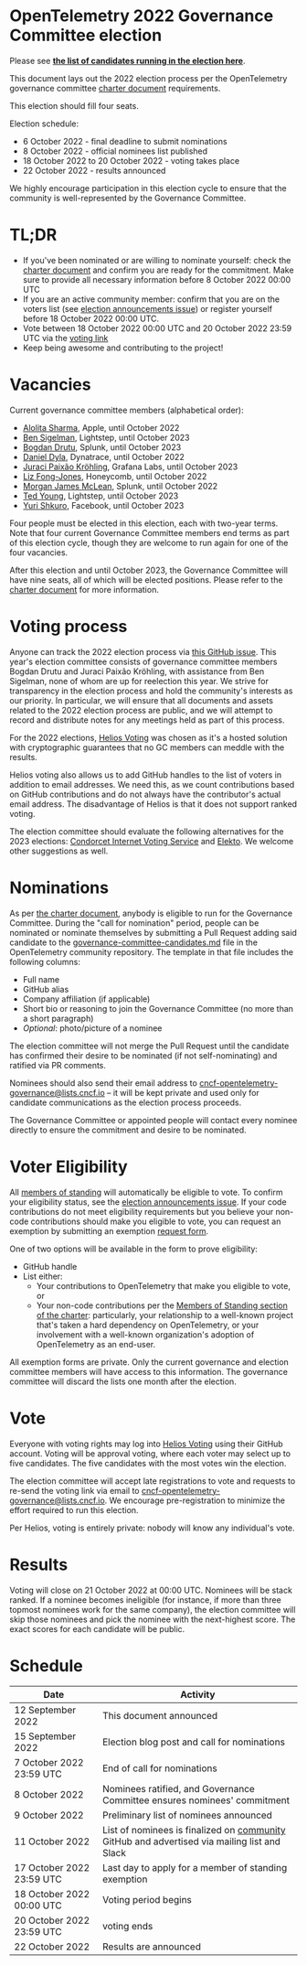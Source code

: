 # OpenTelemetry 2022 Governance Committee election

Please see **[the list of candidates running in the election here](./governance-committee-candidates.md)**.

This document lays out the 2022 election process per the OpenTelemetry governance committee [charter document](../../governance-charter.md#elections) requirements.

This election should fill four seats.

Election schedule:

* 6 October 2022 - final deadline to submit nominations
* 8 October 2022 - official nominees list published
* 18 October 2022 to 20 October 2022 - voting takes place
* 22 October 2022 - results announced

We highly encourage participation in this election cycle to ensure that the community is well-represented by the Governance Committee.

# TL;DR

* If you've been nominated or are willing to nominate yourself: check the [charter document](https://github.com/open-telemetry/community/blob/main/governance-charter.md) and confirm you are ready for the commitment. Make sure to provide all necessary information before 8 October 2022 00:00 UTC
* If you are an active community member: confirm that you are on the voters list (see [election announcements issue](https://github.com/open-telemetry/community/issues/1173)) or register yourself before 18 October 2022 00:00 UTC.
* Vote between 18 October 2022 00:00 UTC and 20 October 2022 23:59 UTC via the [voting link](https://vote.heliosvoting.org/helios/elections/76558134-3384-11ed-8688-02871af94755/view)
* Keep being awesome and contributing to the project!

# Vacancies

Current governance committee members (alphabetical order):

* [Alolita Sharma](https://github.com/alolita), Apple, until October 2022
* [Ben Sigelman](https://github.com/bhs), Lightstep, until October 2023
* [Bogdan Drutu](https://github.com/BogdanDrutu), Splunk, until October 2023
* [Daniel Dyla](https://github.com/dyladan), Dynatrace, until October 2022
* [Juraci Paixão Kröhling](https://github.com/jpkrohling), Grafana Labs, until October 2023
* [Liz Fong-Jones](https://github.com/lizthegrey), Honeycomb, until October 2022
* [Morgan James McLean](https://github.com/mtwo), Splunk, until October 2022
* [Ted Young](https://github.com/tedsuo), Lightstep, until October 2023
* [Yuri Shkuro](https://github.com/yurishkuro), Facebook, until October 2023

Four people must be elected in this election, each with two-year terms. Note that four current Governance Committee members end terms as part of this election cycle, though they are welcome to run again for one of the four vacancies.

After this election and until October 2023, the Governance Committee will have nine seats, all of which will be elected positions. Please refer to the [charter document](../../governance-charter.md#elections) for more information.

# Voting process

Anyone can track the 2022 election process via [this GitHub issue](https://github.com/open-telemetry/community/issues/1163). This year's election committee consists of governance committee members Bogdan Drutu and Juraci Paixão Kröhling, with assistance from Ben Sigelman, none of whom are up for reelection this year. We strive for transparency in the election process and hold the community's interests as our priority. In particular, we will ensure that all documents and assets related to the 2022 election process are public, and we will attempt to record and distribute notes for any meetings held as part of this process.

For the 2022 elections, [Helios Voting](https://vote.heliosvoting.org/) was chosen as it's a hosted solution with cryptographic guarantees that no GC members can meddle with the results. 

Helios voting also allows us to add GitHub handles to the list of voters in addition to email addresses. We need this, as we count contributions based on GitHub contributions and do not always have the contributor's actual email address. The disadvantage of Helios is that it does not support ranked voting.

The election committee should evaluate the following alternatives for the 2023 elections: [Condorcet Internet Voting Service](https://civs1.civs.us/) and [Elekto](https://elekto.dev/). We welcome other suggestions as well.

# Nominations

As per [the charter document](../../governance-charter.md#elections), anybody is eligible to run for the Governance Committee. During the "call for nomination" period, people can be nominated or nominate themselves by submitting a Pull Request adding said candidate to the [governance-committee-candidates.md](https://github.com/open-telemetry/community/blob/main/elections/2022/governance-committee-candidates.md) file in the OpenTelemetry community repository. The template in that file includes the following columns:

* Full name
* GitHub alias
* Company affiliation (if applicable)
* Short bio or reasoning to join the Governance Committee (no more than a short paragraph)
* _Optional_: photo/picture of a nominee

The election committee will not merge the Pull Request until the candidate has confirmed their desire to be nominated (if not self-nominating) and ratified via PR comments.

Nominees should also send their email address to [cncf-opentelemetry-governance@lists.cncf.io](mailto:cncf-opentelemetry-governance@lists.cncf.io) – it will be kept private and used only for candidate communications as the election process proceeds.

The Governance Committee or appointed people will contact every nominee directly to ensure the commitment and desire to be nominated.

# Voter Eligibility

All [members of standing](https://github.com/open-telemetry/community/blob/main/governance-charter.md#members-of-standing) will automatically be eligible to vote. To confirm your eligibility status, see the [election announcements issue](https://github.com/open-telemetry/community/issues/1173). If your code contributions do not meet eligibility requirements but you believe your non-code contributions should make you eligible to vote, you can request an exemption by submitting an exemption [request form](https://forms.gle/mEDWyn6G7iCe4bvJ7).

One of two options will be available in the form to prove eligibility:

* GitHub handle
* List either:
  * Your contributions to OpenTelemetry that make you eligible to vote, or
  * Your non-code contributions per the [Members of Standing section of the charter](https://github.com/open-telemetry/community/blob/main/governance-charter.md#members-of-standing): particularly, your relationship to a well-known project that's taken a hard dependency on OpenTelemetry, or your involvement with a well-known organization's adoption of OpenTelemetry as an end-user.

All exemption forms are private. Only the current governance and election committee members will have access to this information. The governance committee will discard the lists one month after the election.

# Vote

Everyone with voting rights may log into [Helios Voting](https://vote.heliosvoting.org/helios/elections/76558134-3384-11ed-8688-02871af94755/view) using their GitHub account. Voting will be approval voting, where each voter may select up to five candidates. The five candidates with the most votes win the election.

The election committee will accept late registrations to vote and requests to re-send the voting link via email to [cncf-opentelemetry-governance@lists.cncf.io](mailto:cncf-opentelemetry-governance@lists.cncf.io). We encourage pre-registration to minimize the effort required to run this election.

Per Helios, voting is entirely private: nobody will know any individual's vote.

# Results

Voting will close on 21 October 2022 at 00:00 UTC. Nominees will be stack ranked. If a nominee becomes ineligible (for instance, if more than three topmost nominees work for the same company), the election committee will skip those nominees and pick the nominee with the next-highest score. The exact scores for each candidate will be public.

# Schedule

| Date                      | Activity                                                                                                                                    |
|---------------------------|---------------------------------------------------------------------------------------------------------------------------------------------|
| 12 September 2022         | This document announced                                                                                                                     |
| 15 September 2022         | Election blog post and call for nominations                                                                                                 |
|  7 October 2022 23:59 UTC | End of call for nominations                                                                                                                 |
|  8 October 2022           | Nominees ratified, and Governance Committee ensures nominees' commitment                                                                    |
|  9 October 2022           | Preliminary list of nominees announced                                                                                                      |
| 11 October 2022           | List of nominees is finalized on [community](https://github.com/open-telemetry/community) GitHub and advertised via mailing list and Slack  |
| 17 October 2022 23:59 UTC | Last day to apply for a member of standing exemption                                                                                        |
| 18 October 2022 00:00 UTC | Voting period begins                                                                                                                        |
| 20 October 2022 23:59 UTC | voting ends                                                                                                                                 |
| 22 October 2022           | Results are announced                                                                                                                       |
